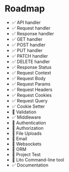 # Roadmap

- ✅ API handler
- ✅ Request handler
- ✅ Response handler
- ✅ GET handler
- ✅ POST handler
- ✅ PUT handler
- ✅ PATCH handler
- ✅ DELETE handler
- ✅ Response Status
- ✅ Request Context
- ✅ Request Body
- ✅ Request Params
- ✅ Request Headers
- ✅ Request Cookies
- ✅ Request Query
- ✅ Cookie Setter
- 🔲 Validation
- ✅ Middleware
- 🔲 Authentication
- 🔲 Authorization
- 🔲 File Uploads
- 🔲 Email
- 🔲 Websockets
- 🔲 ORM
- 🔲 Project Test
- 🔲 Lito Command-line tool
- ✅ Documentation
